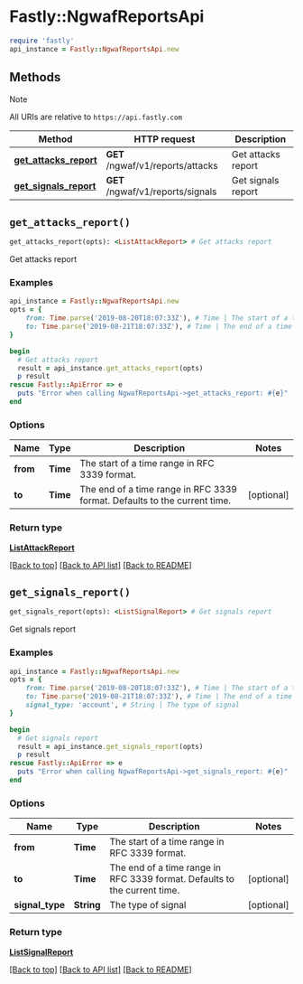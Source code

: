# Fastly::NgwafReportsApi


```ruby
require 'fastly'
api_instance = Fastly::NgwafReportsApi.new
```

## Methods

> [!NOTE]
> All URIs are relative to `https://api.fastly.com`

Method | HTTP request | Description
------ | ------------ | -----------
[**get_attacks_report**](NgwafReportsApi.md#get_attacks_report) | **GET** /ngwaf/v1/reports/attacks | Get attacks report
[**get_signals_report**](NgwafReportsApi.md#get_signals_report) | **GET** /ngwaf/v1/reports/signals | Get signals report


## `get_attacks_report()`

```ruby
get_attacks_report(opts): <ListAttackReport> # Get attacks report
```

Get attacks report

### Examples

```ruby
api_instance = Fastly::NgwafReportsApi.new
opts = {
    from: Time.parse('2019-08-20T18:07:33Z'), # Time | The start of a time range in RFC 3339 format.
    to: Time.parse('2019-08-21T18:07:33Z'), # Time | The end of a time range in RFC 3339 format. Defaults to the current time.
}

begin
  # Get attacks report
  result = api_instance.get_attacks_report(opts)
  p result
rescue Fastly::ApiError => e
  puts "Error when calling NgwafReportsApi->get_attacks_report: #{e}"
end
```

### Options

| Name | Type | Description | Notes |
| ---- | ---- | ----------- | ----- |
| **from** | **Time** | The start of a time range in RFC 3339 format. |  |
| **to** | **Time** | The end of a time range in RFC 3339 format. Defaults to the current time. | [optional] |

### Return type

[**ListAttackReport**](ListAttackReport.md)

[[Back to top]](#) [[Back to API list]](../../README.md#endpoints)
[[Back to README]](../../README.md)
## `get_signals_report()`

```ruby
get_signals_report(opts): <ListSignalReport> # Get signals report
```

Get signals report

### Examples

```ruby
api_instance = Fastly::NgwafReportsApi.new
opts = {
    from: Time.parse('2019-08-20T18:07:33Z'), # Time | The start of a time range in RFC 3339 format.
    to: Time.parse('2019-08-21T18:07:33Z'), # Time | The end of a time range in RFC 3339 format. Defaults to the current time.
    signal_type: 'account', # String | The type of signal
}

begin
  # Get signals report
  result = api_instance.get_signals_report(opts)
  p result
rescue Fastly::ApiError => e
  puts "Error when calling NgwafReportsApi->get_signals_report: #{e}"
end
```

### Options

| Name | Type | Description | Notes |
| ---- | ---- | ----------- | ----- |
| **from** | **Time** | The start of a time range in RFC 3339 format. |  |
| **to** | **Time** | The end of a time range in RFC 3339 format. Defaults to the current time. | [optional] |
| **signal_type** | **String** | The type of signal | [optional] |

### Return type

[**ListSignalReport**](ListSignalReport.md)

[[Back to top]](#) [[Back to API list]](../../README.md#endpoints)
[[Back to README]](../../README.md)
